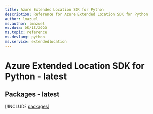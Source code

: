 ```yaml
---
title: Azure Extended Location SDK for Python
description: Reference for Azure Extended Location SDK for Python
author: lmazuel
ms.author: lmazuel
ms.data: 05/15/2023
ms.topic: reference
ms.devlang: python
ms.service: extendedlocation
---
```

# Azure Extended Location SDK for Python - latest
## Packages - latest
[!INCLUDE [packages](extended-location-index.md)]